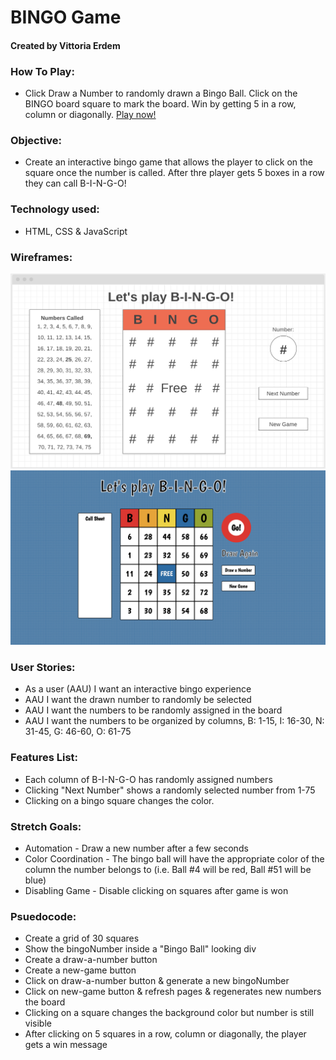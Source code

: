 # **BINGO Game**
#### Created by Vittoria Erdem

### **How To Play:**
* Click Draw a Number to randomly drawn a Bingo Ball. Click on the BINGO board square to mark the board. Win by getting 5 in a row, column or diagonally. [Play now!](https://vittoriaerdem.github.io/bingo-game/)

### **Objective:**
* Create an interactive bingo game that allows the player to click on the square once the number is called. After thre player gets 5 boxes in a row they can call B-I-N-G-O!

### **Technology used:**
* HTML, CSS & JavaScript

### **Wireframes:**
![bingo-wireframe](imgs/bingo-wireframe1.png)
![bingo-final](imgs/bingo-final1.png)

### **User Stories:**
* As a user (AAU) I want an interactive bingo experience
* AAU I want the drawn number to randomly be selected
* AAU I want the numbers to be randomly assigned in the board
* AAU I want the numbers to be organized by columns, B: 1-15, I: 16-30, N: 31-45, G: 46-60, O: 61-75

### **Features List:**
* Each column of B-I-N-G-O has randomly assigned numbers
* Clicking "Next Number" shows a randomly selected number from 1-75
* Clicking on a bingo square changes the color.

### **Stretch Goals:**
* Automation - Draw a new number after a few seconds
* Color Coordination - The bingo ball will have the appropriate color of the column the number belongs to (i.e. Ball #4 will be red, Ball #51 will be blue)
* Disabling Game - Disable clicking on squares after game is won

### **Psuedocode:**

* Create a grid of 30 squares
* Show the bingoNumber inside a "Bingo Ball" looking div
* Create a draw-a-number button
* Create a new-game button
* Click on draw-a-number button & generate a new bingoNumber
* Click on new-game button & refresh pages & regenerates new numbers the board
* Clicking on a square changes the background color but number is still visible
* After clicking on 5 squares in a row, column or diagonally, the player gets a win message